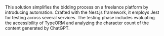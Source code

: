 This solution simplifies the bidding process on a freelance platform by introducing automation. 
Crafted with the Nest.js framework, it employs Jest for testing across several services. The testing phase includes evaluating the accessibility of TypeORM and analyzing the character count of the content generated by ChatGPT.